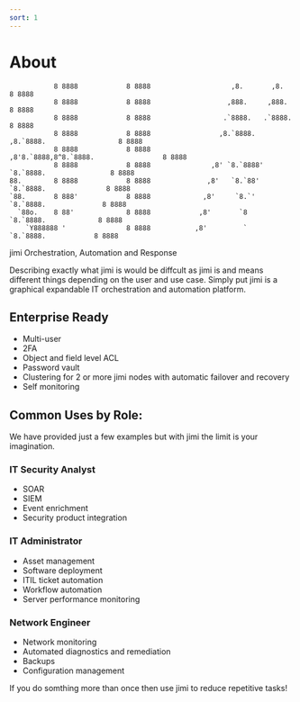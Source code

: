 ```yaml
---
sort: 1
---
```


# About

```
           8 8888            8 8888                    ,8.       ,8.                     8 8888
           8 8888            8 8888                   ,888.     ,888.                    8 8888
           8 8888            8 8888                  .`8888.   .`8888.                   8 8888
           8 8888            8 8888                 ,8.`8888. ,8.`8888.                  8 8888
           8 8888            8 8888                ,8'8.`8888,8^8.`8888.                 8 8888
           8 8888            8 8888               ,8' `8.`8888' `8.`8888.                8 8888
88.        8 8888            8 8888              ,8'   `8.`88'   `8.`8888.               8 8888
`88.       8 888'            8 8888             ,8'     `8.`'     `8.`8888.              8 8888
  `88o.    8 88'             8 8888            ,8'       `8        `8.`8888.             8 8888
    `Y888888 '               8 8888           ,8'         `         `8.`8888.            8 8888
```
jimi Orchestration, Automation and Response

Describing exactly what jimi is would be diffcult as jimi is and means different things depending on the user and use case. Simply put jimi is a graphical expandable IT orchestration and automation platform. 

## Enterprise Ready
* Multi-user
* 2FA
* Object and field level ACL
* Password vault
* Clustering for 2 or more jimi nodes with automatic failover and recovery
* Self monitoring

## Common Uses by Role: 
We have provided just a few examples but with jimi the limit is your imagination.

### IT Security Analyst
* SOAR
* SIEM
* Event enrichment
* Security product integration

### IT Administrator
* Asset management
* Software deployment
* ITIL ticket automation
* Workflow automation
* Server performance monitoring

### Network Engineer
* Network monitoring
* Automated diagnostics and remediation
* Backups
* Configuration management

If you do somthing more than once then use jimi to reduce repetitive tasks!